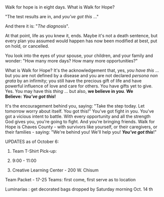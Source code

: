 Walk for hope is in eight days. What is Walk for Hope? 

"The test results are in, and _you've got this_ ..." 

And there it is: "_The diagnosis_". 

At that point, life as you knew it, ends. Maybe it's not a death sentence, but every plan you assumed would happen has now been modified at best, put on hold, or cancelled. 

You look into the eyes of your spouse, your children, and your family and wonder: "How many more days? How many more opportunities?" 

What is Walk for Hope? It's the acknowledgement that, yes, _you have this_ ... but you are not defined by a disease and you are not declared _persona non grata_ by an infirmity; you still have the precious gift of life and have powerful influence of love and care for others. You have gifts yet to give. Yes. You may have this _thing_ ... but also, **we believe in you**. **We Believe:** _**You've got this**_**!**

It's the encouragement behind you, saying: "Take the step today. Let tomorrow worry about itself. You got this!" You've got fight in you. You've got a vicious intent to battle. With every opportunity and all the strength God gives you, you're going to fight. And you're bringing friends. Walk for Hope is Chaves County - with survivors like yourself, or their caregivers, or their families - saying: "We're behind you! We'll help you! _**You've got this**_!"


UPDATES as of October 6: 

1.  Team T-Shirt Pick-up: 
    
2.  9:00 - 11:00 
    
3.  Creative Learning Center - 200 W. Chisum
    

  

Team Packet - 17-25 Teams: first come, first serve as to location 

  

Luminarias : get decorated bags dropped by Saturday morning Oct. 14 th